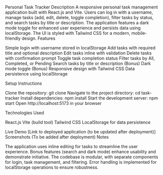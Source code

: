 Personal Task Tracker
Description
A responsive personal task management application built with React.js and Vite. Users can log in with a username, manage tasks (add, edit, delete, toggle completion), filter tasks by status, and search tasks by title or description. The application features a dark mode toggle for enhanced user experience and persists data using localStorage. The UI is styled with Tailwind CSS for a modern, mobile-friendly design.
Features

Simple login with username stored in localStorage
Add tasks with required title and optional description
Edit tasks inline with validation
Delete tasks with confirmation prompt
Toggle task completion status
Filter tasks by All, Completed, or Pending
Search tasks by title or description (Bonus)
Dark mode toggle (Bonus)
Responsive design with Tailwind CSS
Data persistence using localStorage

Setup Instructions

Clone the repository: git clone <your-repo-url>
Navigate to the project directory: cd task-tracker
Install dependencies: npm install
Start the development server: npm start
Open http://localhost:5173 in your browser

Technologies Used

React.js
Vite (build tool)
Tailwind CSS
LocalStorage for data persistence

Live Demo
[Link to deployed application (to be updated after deployment)]
Screenshots
(To be added after deployment)
Notes

The application uses inline editing for tasks to streamline the user experience.
Bonus features (search and dark mode) enhance usability and demonstrate initiative.
The codebase is modular, with separate components for login, task management, and filtering.
Error handling is implemented for localStorage operations to ensure robustness.
